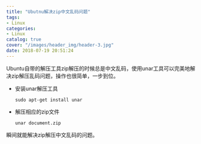 ```yaml
---
title: "Ubutnu解决zip中文乱码问题"
tags:
- Linux
categories:
- Linux
catalog: true
cover: "/images/header_img/header-3.jpg"
date: 2018-07-19 20:51:24
---
```


Ubuntu自带的解压工具zip解压的时候总是中文乱码，使用unar工具可以完美地解决zip解压乱码问题，操作也很简单，一步到位。

- 安装unar解压工具

  ```-
  sudo apt-get install unar
  ```

- 解压相应的zip文件

  ```
  unar document.zip
  ```

瞬间就能解决zip解压中文乱码的问题。